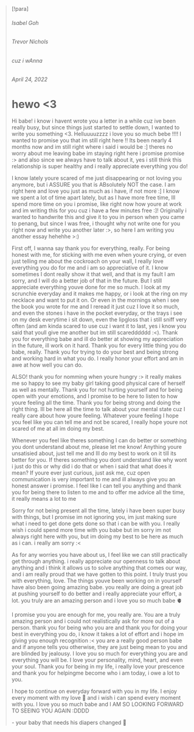 > [!para]
> ###### Isabel Goh
> ###### Trevor Nichols
> ###### cuz i wAnna
> ###### April 24, 2022
> 
> # hewo <3
> 
> Hi babe! i know i havent wrote you a letter in a while cuz ive been really busy, but since things just started to settle down, I wanted to write you something <3. Helluuuuzzzz i love you so much bebe !!!! I wanted to promise you that im still right here !! Its been nearly 4 months now and im still right where i said i would be :] theres no worry about me leaving babe im staying right here i promise promise :> and also since we always have to talk about it, yes i still think this relationship is super healthy and i really appreciate everything you do!
> 
> I know lately youre scared of me just disappearing or not loving you anymore, but i ASSURE you that is ABsolutely NOT the case. I am right here and love you just as much as i have, if not more :] I know we spent a lot of time apart lately, but as I have more free time, Ill spend more time on you i promise, like right now how youre at work and im writing this for you cuz i have a few minutes free :]! Originally i wanted to handwrite this and give it to you in person when you came to penang, but since I was free, i thought why not write one for you right now and write you another later :>, so here I am writing you another essay hehehhe >:)
> 
> First off, I wanna say thank you for everything, really. For being honest with me, for sticking with me even when youre crying, or even just telling me about the cockroach on your wall, I really love everything you do for me and i am so appreciative of it. I know sometimes I dont really show it that well, and that is my fault I am sorry, and I will do a better job of that in the future. But I still appreciate everything youve done for me so much. I look at my scrunchie everyday and it makes me happy, or i look at the ring on my necklace and want to put it on. Or even in the mornings when i see the book you wrote for me and I reread it just cuz I love it so much, and even the stones i have in the pocket everyday, or the trays i see on my desk everytime i sit down, even the lipgloss that i still sniff very often (and am kinda scared to use cuz i want it to last, yes i know you said that youll give me another but im still scaredddddd :<). Thank you for everything babe and ill do better at showing my appreciation in the future, ill work on it hard. Thank you for every little thing you do babe, really. Thank you for trying to do your best and being strong and working hard in what you do. I really honor your effort and am in awe at how well you can do.
> 
> ALSO! thank you for nomming when youre hungry :> it really makes me so happy to see my baby girl taking good physical care of herself as well as mentally. Thank you for not hurting yourself and for being open with your emotions, and I promise to be here to listen to how youre feeling all the time. Thank you for being strong and doing the right thing. Ill be here all the time to talk about your mental state cuz I really care about how youre feeling. Whatever youre feeling I hope you feel like you can tell me and not be scared, I really hope youre not scared of me at all im doing my best.
> 
> Whenever you feel like theres something I can do better or something you dont understand about me, please let me know! Anything youre unsatisied about, just tell me and Ill do my best to work on it till its better for you. If theres something you dont understand like why wont i just do this or why did i do that or when i said that what does it mean? If youre ever just curious, just ask me, cuz open communication is very important to me and ill always give you an honest answer i promise. I feel like I can tell you anything and thank you for being there to listen to me and to offer me advice all the time, it really means a lot to me
> 
> Sorry for not being present all the time, lately i have been super busy with things, but I promise im not ignoring you, im just making sure what i need to get done gets done so that i can be with you. I really wish i could spend more time with you babe but im sorry im not always right here with you, but im doing my best to be here as much as i can. i really am sorry :<
> 
> As for any worries you have about us, I feel like we can still practically get through anything. i really appreciate our openness to talk about anything and i think it allows us to solve anything that comes our way, and i am really proud that we have gotten to this point. I truly trust you with everything, love. The things youve been working on in yourself have also been going amazing babe. you really are doing a great job at pushing yourself to do better and i really appreciate your effort, a lot. you truly are an amazing person and i love you so much babe 🫀
> 
> I promise you you are enough for me, you really are. You are a truly amazing person and i could not realistically ask for more out of a person. thank you for being who you are and thank you for doing your best in everything you do, i know it takes a lot of effort and i hope im giving you enough recognition :< you are a really good person babe and if anyone tells you otherwise, they are just being mean to you and are blinded by jealousy. I love you so much for everything you are and everything you will be. I love your personality, mind, heart, and even your soul. Thank you for being in my life, i really love your prescence and thank you for helpingme become who i am today, i owe a lot to you. 
> 
> I hope to continue on everyday forward with you in my life. I enjoy every moment with my love 💝 and i wish i can spend every moment with you. I love you so much babe and I AM SO LOOKING FORWARD TO SEEING YOU AGAIN :DDDD
> 
> \- your baby that needs his diapers changed 💩